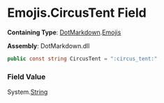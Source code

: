 # Emojis\.CircusTent Field

**Containing Type**: [DotMarkdown](../../README.md)\.[Emojis](../README.md)

**Assembly**: DotMarkdown\.dll

```csharp
public const string CircusTent = ":circus_tent:"
```

### Field Value

System\.[String](https://docs.microsoft.com/en-us/dotnet/api/system.string)